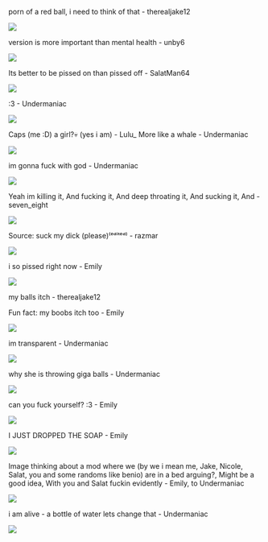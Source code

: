 porn of a red ball, i need to think of that - therealjake12

![](https://github.com/CaptainDumb/CDMC/blob/main/quoteimages/Screenshot_430.png?raw=true)

version is more important than mental health - unby6

![](https://github.com/CaptainDumb/CDMC/blob/main/quoteimages/Screenshot_469.png?raw=true)

Its better to be pissed on than pissed off - SalatMan64

![](https://github.com/CaptainDumb/CDMC/blob/main/quoteimages/Screenshot_474.png?raw=true)

:3 - Undermaniac

![](https://github.com/CaptainDumb/CDMC/blob/main/quoteimages/Screenshot_475.png?raw=true)

Caps (me :D) a girl?💀 (yes i am) - Lulu_
More like a whale - Undermaniac

![](https://github.com/CaptainDumb/CDMC/blob/main/quoteimages/imagaine.jpg?raw=true)

im gonna fuck with god - Undermaniac

![](https://github.com/CaptainDumb/CDMC/blob/main/quoteimages/asd.png?raw=true)

Yeah im killing it, And fucking it, And deep throating it, And sucking it, And - seven_eight

![](https://github.com/CaptainDumb/CDMC/blob/main/quoteimages/1718183956886.jpg?raw=true)

Source: suck my dick (please)⁽ᵉᵈⁱᵗᵉᵈ⁾ - razmar

![](https://github.com/CaptainDumb/CDMC/blob/main/quoteimages/Screenshot_490.png?raw=true)

i so pissed right now - Emily

![](https://github.com/CaptainDumb/CDMC/blob/main/quoteimages/Screenshot_565.png?raw=true)

my balls itch - therealjake12

Fun fact: my boobs itch too - Emily

![](https://github.com/CaptainDumb/CDMC/blob/main/quoteimages/Screenshot_2024-07-07-00-46-30-511_com.discord.jpg?raw=true)

im transparent - Undermaniac

![](https://github.com/CaptainDumb/CDMC/blob/main/quoteimages/sa.png?raw=true)

why she is throwing giga balls - Undermaniac

![](https://github.com/CaptainDumb/CDMC/blob/main/quoteimages/png.image.png?raw=true)

can you fuck yourself? :3 - Emily

![](https://github.com/CaptainDumb/CDMC/blob/main/quoteimages/sas.png?raw=true)

I JUST DROPPED THE SOAP - Emily

![](https://github.com/CaptainDumb/CDMC/blob/main/quoteimages/asd.png?raw=true)

Image thinking about a mod where we (by we i mean me, Jake, Nicole, Salat, you and some randoms like benio) are in a bed arguing?, Might be a good idea, With you and Salat fuckin evidently - Emily, to Undermaniac

![](https://github.com/CaptainDumb/CDMC/blob/main/quoteimages/IMG_20240707_210613.jpg?raw=true)

i am alive - a bottle of water
lets change that - Undermaniac

![](https://github.com/CaptainDumb/CDMC/blob/main/quoteimages/image.png?raw=true)
